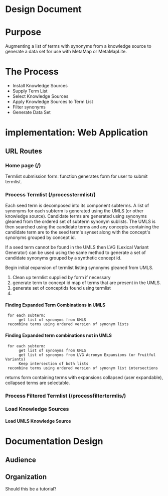 # Design Document

# Purpose

Augmenting a list of terms with synonyms from a knowledge source to
generate a data set for use with MetaMap or MetaMapLite.

# The Process

+ Install Knowledge Sources
+ Supply Term List
+ Select Knowledge Sources
+ Apply Knowledge Sources to Term List
+ Filter synonyms
+ Generate Data Set


# implementation: Web Application 

## URL Routes

### Home page (/)

Termlist submission form: function generates form for user to submit termlist.

### Process Termlist (/processtermlist/)

Each seed term is decomposed into its component subterms.  A list of
synonyms for each subterm is generated using the UMLS (or other
knowledge source).  Candidate terms are generated using synonyms
gleaned from the ordered set of subterm synonym sublists.  The UMLS is
then searched using the candidate terms and any concepts containing
the candidate term are to the seed term's synset along with the
concept's synonyms grouped by concept id.


If a seed term cannot be found in the UMLS then LVG (Lexical Variant
Generator) can be used using the same method to generate a set of
candidate synonyms grouped by a synthetic concept id.


Begin initial expansion of termlist listing synonyms gleaned from UMLS.

1. Clean up termlist supplied by form if necessary
2. generate term to concept id map of terms that are present in the UMLS.
3. generate set of conceptids found using termlist
4. 


#### Finding Expanded Term Combinations in UMLS

     for each subterm:
          get list of synonyms from UMLS
     recombine terms using ordered version of synonym lists

#### Finding Expanded term combinations not in UMLS

     for each subterm:
          get list of synonyms from UMLS
          get list of synonyms from LVG Acronym Expansions (or Fruitful Variants)
		  Keep intersection of both lists
     recombine terms using ordered version of synonym list intersections


returns form containing terms with expansions collapsed (user
expandable), collapsed terms are selectable.

### Process Filtered Termlist (/processfiltertermlis/)


### Load Knowledge Sources

#### Load UMLS Knowledge Source



# Documentation Design

## Audience

## Organization

Should this be a tutorial?


